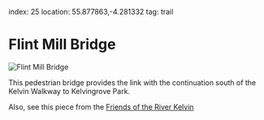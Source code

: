 index: 25
location: 55.877863,-4.281332
tag: trail

# Flint Mill Bridge

![Flint Mill Bridge](image:flint-mill-bridge.jpg)

This pedestrian bridge provides the link with the
continuation south of the Kelvin Walkway to
Kelvingrove Park.

Also, see this piece from the
[Friends of the River Kelvin](http://www.fork.org.uk/the-lost-mills-of-the-kelvin/north-woodside-colour-mill/)
